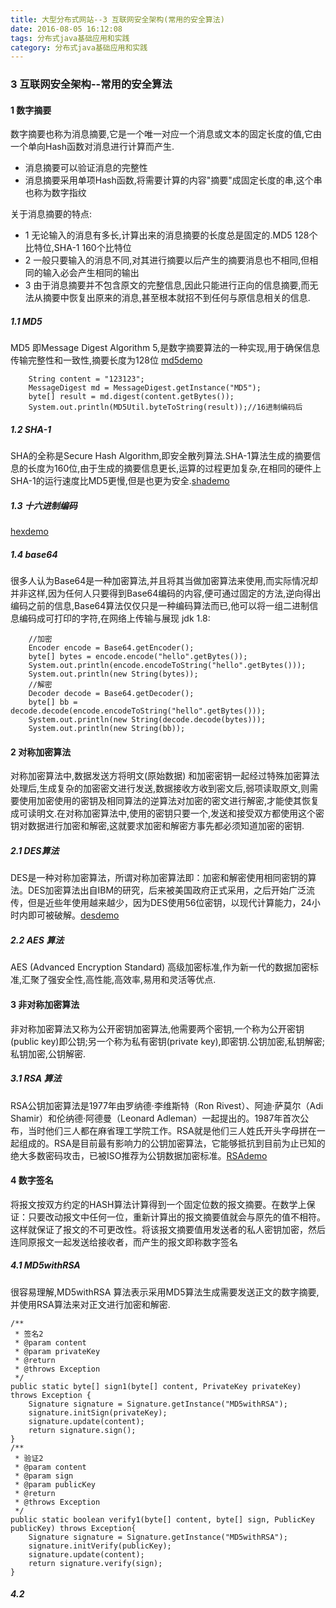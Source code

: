 ```yaml
---
title: 大型分布式网站--3 互联网安全架构(常用的安全算法)
date: 2016-08-05 16:12:08 
tags: 分布式java基础应用和实践
category: 分布式java基础应用和实践
---
```

### 3 互联网安全架构--常用的安全算法

#### 1 数字摘要
数字摘要也称为消息摘要,它是一个唯一对应一个消息或文本的固定长度的值,它由一个单向Hash函数对消息进行计算而产生.

+ 消息摘要可以验证消息的完整性
+ 消息摘要采用单项Hash函数,将需要计算的内容"摘要"成固定长度的串,这个串也称为数字指纹

关于消息摘要的特点:

+ 1 无论输入的消息有多长,计算出来的消息摘要的长度总是固定的.MD5 128个比特位,SHA-1 160个比特位
+ 2 一般只要输入的消息不同,对其进行摘要以后产生的摘要消息也不相同,但相同的输入必会产生相同的输出
+ 3 由于消息摘要并不包含原文的完整信息,因此只能进行正向的信息摘要,而无法从摘要中恢复出原来的消息,甚至根本就招不到任何与原信息相关的信息.

##### 1.1 MD5
MD5 即Message Digest Algorithm 5,是数字摘要算法的一种实现,用于确保信息传输完整性和一致性,摘要长度为128位 [md5demo] 

[md5demo]: https://github.com/mnuo/javapenetrateinto/tree/master/src/main/java/com/mnuocom/largedistributedweb/chapter3/numbersummer/MD5Demo.java

		String content = "123123";
		MessageDigest md = MessageDigest.getInstance("MD5");
		byte[] result = md.digest(content.getBytes());
		System.out.println(MD5Util.byteToString(result));//16进制编码后

##### 1.2 SHA-1
SHA的全称是Secure Hash Algorithm,即安全散列算法.SHA-1算法生成的摘要信息的长度为160位,由于生成的摘要信息更长,运算的过程更加复杂,在相同的硬件上SHA-1的运行速度比MD5更慢,但是也更为安全.[shademo] 

[shademo]: https://github.com/mnuo/javapenetrateinto/tree/master/src/main/java/com/mnuocom/largedistributedweb/chapter3/numbersummer/SHA1Demo.java

##### 1.3 十六进制编码
[hexdemo]

[hexdemo]: https://github.com/mnuo/javapenetrateinto/tree/master/src/main/java/com/mnuocom/largedistributedweb/chapter3/numbersummer/HexDemo.java

##### 1.4 base64
很多人认为Base64是一种加密算法,并且将其当做加密算法来使用,而实际情况却并非这样,因为任何人只要得到Base64编码的内容,便可通过固定的方法,逆向得出编码之前的信息,Base64算法仅仅只是一种编码算法而已,他可以将一组二进制信息编码成可打印的字符,在网络上传输与展现
jdk 1.8:

		//加密
		Encoder encode = Base64.getEncoder();
		byte[] bytes = encode.encode("hello".getBytes());
		System.out.println(encode.encodeToString("hello".getBytes()));
		System.out.println(new String(bytes));
		//解密
		Decoder decode = Base64.getDecoder();
		byte[] bb = decode.decode(encode.encodeToString("hello".getBytes()));
		System.out.println(new String(decode.decode(bytes)));
		System.out.println(new String(bb));

#### 2 对称加密算法
对称加密算法中,数据发送方将明文(原始数据) 和加密密钥一起经过特殊加密算法处理后,生成复杂的加密密文进行发送,数据接收方收到密文后,弱项读取原文,则需要使用加密使用的密钥及相同算法的逆算法对加密的密文进行解密,才能使其恢复成可读明文.在对称加密算法中,使用的密钥只要一个,发送和接受双方都使用这个密钥对数据进行加密和解密,这就要求加密和解密方事先都必须知道加密的密钥.

##### 2.1 DES算法
DES是一种对称加密算法，所谓对称加密算法即：加密和解密使用相同密钥的算法。DES加密算法出自IBM的研究，后来被美国政府正式采用，之后开始广泛流传，但是近些年使用越来越少，因为DES使用56位密钥，以现代计算能力，24小时内即可被破解。[desdemo]

[desdemo]: https://github.com/mnuo/javapenetrateinto/tree/master/src/main/java/com/mnuocom/largedistributedweb/chapter3/symmetricencryption/DESDemo.java


##### 2.2 AES 算法
AES (Advanced Encryption Standard) 高级加密标准,作为新一代的数据加密标准,汇聚了强安全性,高性能,高效率,易用和灵活等优点.

#### 3 非对称加密算法
非对称加密算法又称为公开密钥加密算法,他需要两个密钥,一个称为公开密钥(public key)即公钥;另一个称为私有密钥(private key),即密钥.公钥加密,私钥解密;私钥加密,公钥解密.

##### 3.1 RSA 算法
RSA公钥加密算法是1977年由罗纳德·李维斯特（Ron Rivest）、阿迪·萨莫尔（Adi Shamir）和伦纳德·阿德曼（Leonard Adleman）一起提出的。1987年首次公布，当时他们三人都在麻省理工学院工作。RSA就是他们三人姓氏开头字母拼在一起组成的。RSA是目前最有影响力的公钥加密算法，它能够抵抗到目前为止已知的绝大多数密码攻击，已被ISO推荐为公钥数据加密标准。[RSAdemo]

[RSAdemo]: https://github.com/mnuo/javapenetrateinto/tree/master/src/main/java/com/mnuocom/largedistributedweb/chapter3/rsa/RSADemo.java

#### 4 数字签名
将报文按双方约定的HASH算法计算得到一个固定位数的报文摘要。在数学上保证：只要改动报文中任何一位，重新计算出的报文摘要值就会与原先的值不相符。这样就保证了报文的不可更改性。将该报文摘要值用发送者的私人密钥加密，然后连同原报文一起发送给接收者，而产生的报文即称数字签名

##### 4.1 MD5withRSA
很容易理解,MD5withRSA 算法表示采用MD5算法生成需要发送正文的数字摘要,并使用RSA算法来对正文进行加密和解密.
	
	/**
	 * 签名2
	 * @param content
	 * @param privateKey
	 * @return
	 * @throws Exception
	 */
	public static byte[] sign1(byte[] content, PrivateKey privateKey) throws Exception {
		Signature signature = Signature.getInstance("MD5withRSA");
		signature.initSign(privateKey);
		signature.update(content);
		return signature.sign();
	}
	/**
	 * 验证2
	 * @param content
	 * @param sign
	 * @param publicKey
	 * @return
	 * @throws Exception
	 */
	public static boolean verify1(byte[] content, byte[] sign, PublicKey publicKey) throws Exception{
		Signature signature = Signature.getInstance("MD5withRSA");
		signature.initVerify(publicKey);
		signature.update(content);
		return signature.verify(sign);
	}

##### 4.2 

